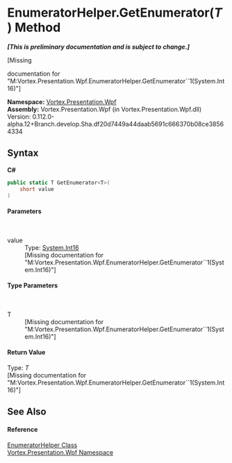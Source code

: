 # EnumeratorHelper.GetEnumerator(*T*) Method 
 _**\[This is preliminary documentation and is subject to change.\]**_

\[Missing <summary> documentation for "M:Vortex.Presentation.Wpf.EnumeratorHelper.GetEnumerator``1(System.Int16)"\]

**Namespace:**&nbsp;<a href="N_Vortex_Presentation_Wpf.md">Vortex.Presentation.Wpf</a><br />**Assembly:**&nbsp;Vortex.Presentation.Wpf (in Vortex.Presentation.Wpf.dll) Version: 0.112.0-alpha.12+Branch.develop.Sha.df20d7449a44daab5691c666370b08ce38564334

## Syntax

**C#**<br />
``` C#
public static T GetEnumerator<T>(
	short value
)

```


#### Parameters
&nbsp;<dl><dt>value</dt><dd>Type: <a href="https://docs.microsoft.com/dotnet/api/system.int16" target="_blank">System.Int16</a><br />\[Missing <param name="value"/> documentation for "M:Vortex.Presentation.Wpf.EnumeratorHelper.GetEnumerator``1(System.Int16)"\]</dd></dl>

#### Type Parameters
&nbsp;<dl><dt>T</dt><dd>\[Missing <typeparam name="T"/> documentation for "M:Vortex.Presentation.Wpf.EnumeratorHelper.GetEnumerator``1(System.Int16)"\]</dd></dl>

#### Return Value
Type: *T*<br />\[Missing <returns> documentation for "M:Vortex.Presentation.Wpf.EnumeratorHelper.GetEnumerator``1(System.Int16)"\]

## See Also


#### Reference
<a href="T_Vortex_Presentation_Wpf_EnumeratorHelper.md">EnumeratorHelper Class</a><br /><a href="N_Vortex_Presentation_Wpf.md">Vortex.Presentation.Wpf Namespace</a><br />